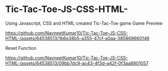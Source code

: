# Tic-Tac-Toe-JS-CSS-HTML-
Using Javascript, CSS and HTML created Tic-Tac-Toe game
Game Preview


https://github.com/NavneetKumar10/Tic-Tac-Toe-JS-CSS-HTML-/assets/64538513/1b6e38b5-a355-47cf-a0aa-385869660146

Reset Function


https://github.com/NavneetKumar10/Tic-Tac-Toe-JS-CSS-HTML-/assets/64538513/09bb7dc9-ac43-4f3d-a42f-0f3aa8801057

